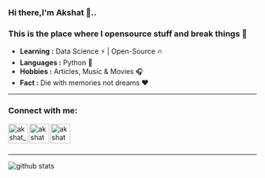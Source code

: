 ### Hi there,I'm Akshat 👋..

### This is the place where I opensource stuff and break things 🤣

-  **Learning :** Data Science :zap: | Open-Source :fire:	
-  **Languages :** Python 🐍
-  **Hobbies :** Articles, Music & Movies :headphones:
-  **Fact :** Die with memories not dreams :heart: 
---------------------------------------------------------------------------------------------------------------------------------------------------------------------------------

### Connect with me:

<!--[<img align="left" alt="codeSTACKr.com" width="22px" src="https://raw.githubusercontent.com/iconic/open-iconic/master/svg/globe.svg" />][website]
[<img align="left" alt="codeSTACKr | YouTube" width="22px" src="https://cdn.jsdelivr.net/npm/simple-icons@v3/icons/youtube.svg" />][youtube]-->
[<img align="left" alt="akshat_gurnani | Twitter" width="40px" src="https://img.icons8.com/fluent/48/000000/twitter.png" />][twitter]
[<img align="left" alt="akshatgurnani | LinkedIn" width="40px" src="https://img.icons8.com/color/48/000000/linkedin.png" />][linkedin]
[<img align="left" alt="akshatgurnani | Mail" width="40px" src="https://img.icons8.com/fluent/48/000000/gmail.png" />][Mail]
<br />

<!--### Languages and Tools:

<img align="left" alt="Visual Studio Code" width="26px" src="https://img.icons8.com/fluent/48/000000/visual-studio-code-2019.png" />
<img align="left" alt="SQL" width="26px" src="https://raw.githubusercontent.com/github/explore/80688e429a7d4ef2fca1e82350fe8e3517d3494d/topics/sql/sql.png" />
<img align="left" alt="MySQL" width="26px" src="https://raw.githubusercontent.com/github/explore/80688e429a7d4ef2fca1e82350fe8e3517d3494d/topics/mysql/mysql.png" />
<img align="left" alt="MongoDB" width="26px" src="https://img.icons8.com/color/48/000000/mongodb.png" />
<img align="left" alt="Git" width="26px" src="https://raw.githubusercontent.com/github/explore/80688e429a7d4ef2fca1e82350fe8e3517d3494d/topics/git/git.png" />
<img align="left" alt="GitHub" width="26px" src="https://raw.githubusercontent.com/github/explore/78df643247d429f6cc873026c0622819ad797942/topics/github/github.png" />
<img align="left" alt="HTML5" width="26px" src="https://raw.githubusercontent.com/github/explore/80688e429a7d4ef2fca1e82350fe8e3517d3494d/topics/terminal/terminal.png" />

<br />
<br />
-->
<BR>
  
---------------------------------------------------------------------------------------------------------------------------------------------------------------------------------
![github stats](https://github-readme-stats.vercel.app/api?username=akshatgurnani&show_icons=true)
<!--🌟 From [Akshat Gurnani](https://github.com/KillerXAkshat)-->

[linkedin]: https://linkedin.com/in/akshatgurnani
[twitter]: https://twitter.com/akshat_gurnani
[Mail]: https://mail.google.com/mail/u/0/?view=cm&fs=1&to=akshatgurnani1999@gmail.com&su=SUBJECT&body=BODY&tf=1
